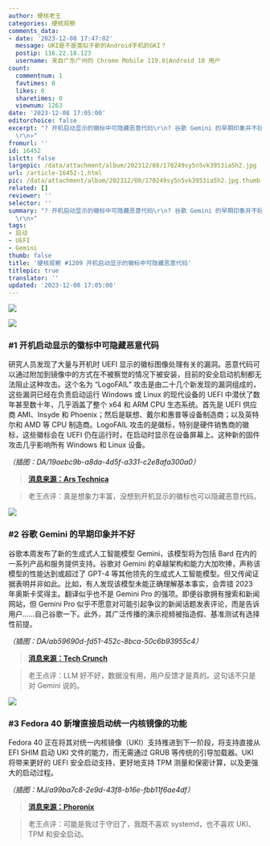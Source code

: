 ```yaml
---
author: 硬核老王
categories: 硬核观察
comments_data:
- date: '2023-12-08 17:47:02'
  message: UKI是不是类似于新的Android手机的GKI？
  postip: 116.22.18.123
  username: 来自广东广州的 Chrome Mobile 119.0|Android 10 用户
count:
  commentnum: 1
  favtimes: 0
  likes: 0
  sharetimes: 0
  viewnum: 1263
date: '2023-12-08 17:05:00'
editorchoice: false
excerpt: "? 开机启动显示的徽标中可隐藏恶意代码\r\n? 谷歌 Gemini 的早期印象并不好\r\n? Fedora 40 新增直接启动统一内核镜像的功能\r\n»
  \r\n»"
fromurl: ''
id: 16452
islctt: false
largepic: /data/attachment/album/202312/08/170249sy5n5vk3953ia5h2.jpg
url: /article-16452-1.html
pic: /data/attachment/album/202312/08/170249sy5n5vk3953ia5h2.jpg.thumb.jpg
related: []
reviewer: ''
selector: ''
summary: "? 开机启动显示的徽标中可隐藏恶意代码\r\n? 谷歌 Gemini 的早期印象并不好\r\n? Fedora 40 新增直接启动统一内核镜像的功能\r\n»
  \r\n»"
tags:
- 启动
- UEFI
- Gemini
thumb: false
title: '硬核观察 #1209 开机启动显示的徽标中可隐藏恶意代码'
titlepic: true
translator: ''
updated: '2023-12-08 17:05:00'
---
```


![](/data/attachment/album/202312/08/170249sy5n5vk3953ia5h2.jpg)


![](/data/attachment/album/202312/08/170321k2lj0krn4l0n41xe.png)


### #1 开机启动显示的徽标中可隐藏恶意代码


研究人员发现了大量与开机时 UEFI 显示的徽标图像处理有关的漏洞。恶意代码可以通过附加到镜像中的方式在不被察觉的情况下被安装，目前的安全启动机制都无法阻止这种攻击。这个名为 “LogoFAIL” 攻击是由二十几个新发现的漏洞组成的，这些漏洞已经在负责启动运行 Windows 或 Linux 的现代设备的 UEFI 中潜伏了数年甚至数十年，几乎涵盖了整个 x64 和 ARM CPU 生态系统。首先是 UEFI 供应商 AMI、Insyde 和 Phoenix；然后是联想、戴尔和惠普等设备制造商；以及英特尔和 AMD 等 CPU 制造商。LogoFAIL 攻击的是徽标，特别是硬件销售商的徽标，这些徽标会在 UEFI 仍在运行时，在启动时显示在设备屏幕上。这种新的固件攻击几乎影响所有 Windows 和 Linux 设备。


*（插图：DA/19aebc9b-a8da-4d5f-a331-c2e8afa300a0）*



> 
> **[消息来源：Ars Technica](https://arstechnica.com/security/2023/12/just-about-every-windows-and-linux-device-vulnerable-to-new-logofail-firmware-attack/)**
> 
> 
> 



> 
> 老王点评：真是想象力丰富，没想到开机显示的徽标也可以隐藏恶意代码。
> 
> 
> 


![](/data/attachment/album/202312/08/170359ra4ockoaoekwmeta.png)


### #2 谷歌 Gemini 的早期印象并不好


谷歌本周发布了新的生成式人工智能模型 Gemini，该模型将为包括 Bard 在内的一系列产品和服务提供支持。谷歌对 Gemini 的卓越架构和能力大加吹捧，声称该模型的性能达到或超过了 GPT-4 等其他领先的生成式人工智能模型。但又传闻证据表明并非如此。比如，有人发现该模型未能正确理解基本事实，会弄错 2023 年奥斯卡奖得主。翻译似乎也不是 Gemini Pro 的强项。即便谷歌拥有搜索和新闻网站，但 Gemini Pro 似乎不愿意对可能引起争议的新闻话题发表评论，而是告诉用户……自己谷歌一下。此外，其广泛传播的演示视频被指造假、基准测试有选择性前提。


*（插图：DA/ab59690d-fd51-452c-8bca-50c6b93955c4）*



> 
> **[消息来源：Tech Crunch](https://techcrunch.com/2023/12/07/early-impressions-of-googles-gemini-arent-great/)**
> 
> 
> 



> 
> 老王点评：LLM 好不好，数据没有用，用户反馈才是真的。这句话不只是对 Gemini 说的。
> 
> 
> 


![](/data/attachment/album/202312/08/170418jbz4qeggbcgqqk5g.png)


### #3 Fedora 40 新增直接启动统一内核镜像的功能


Fedora 40 正在将其对统一内核镜像（UKI）支持推进到下一阶段，将支持直接从 EFI SHIM 启动 UKI 文件的能力，而无需通过 GRUB 等传统的引导加载器。UKI 将带来更好的 UEFI 安全启动支持，更好地支持 TPM 测量和保密计算，以及更强大的启动过程。


*（插图：MJ/a99ba7c8-2e9d-43f8-b16e-fbb11f6ae4df）*



> 
> **[消息来源：Phoronix](https://www.phoronix.com/news/Fedora-40-Boot-UKIs-Directly)**
> 
> 
> 



> 
> 老王点评：可能是我过于守旧了，我既不喜欢 systemd，也不喜欢 UKI、TPM 和安全启动。
> 
> 
>